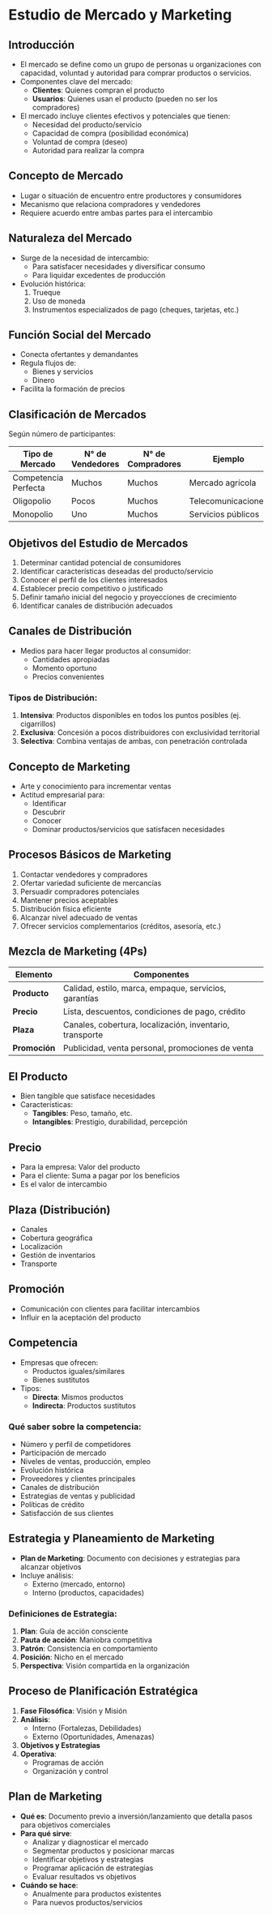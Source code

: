 # Estudio de Mercado y Marketing

## Introducción
- El mercado se define como un grupo de personas u organizaciones con capacidad, voluntad y autoridad para comprar productos o servicios.
- Componentes clave del mercado:
  - **Clientes**: Quienes compran el producto
  - **Usuarios**: Quienes usan el producto (pueden no ser los compradores)
- El mercado incluye clientes efectivos y potenciales que tienen:
  - Necesidad del producto/servicio
  - Capacidad de compra (posibilidad económica)
  - Voluntad de compra (deseo)
  - Autoridad para realizar la compra

## Concepto de Mercado
- Lugar o situación de encuentro entre productores y consumidores
- Mecanismo que relaciona compradores y vendedores
- Requiere acuerdo entre ambas partes para el intercambio

## Naturaleza del Mercado
- Surge de la necesidad de intercambio:
  - Para satisfacer necesidades y diversificar consumo
  - Para liquidar excedentes de producción
- Evolución histórica:
  1. Trueque
  2. Uso de moneda
  3. Instrumentos especializados de pago (cheques, tarjetas, etc.)

## Función Social del Mercado
- Conecta ofertantes y demandantes
- Regula flujos de:
  - Bienes y servicios
  - Dinero
- Facilita la formación de precios

## Clasificación de Mercados
Según número de participantes:

| Tipo de Mercado | N° de Vendedores | N° de Compradores | Ejemplo |
|----------------|------------------|-------------------|---------|
| Competencia Perfecta | Muchos | Muchos | Mercado agrícola |
| Oligopolio | Pocos | Muchos | Telecomunicaciones |
| Monopolio | Uno | Muchos | Servicios públicos |

## Objetivos del Estudio de Mercados
1. Determinar cantidad potencial de consumidores
2. Identificar características deseadas del producto/servicio
3. Conocer el perfil de los clientes interesados
4. Establecer precio competitivo o justificado
5. Definir tamaño inicial del negocio y proyecciones de crecimiento
6. Identificar canales de distribución adecuados

## Canales de Distribución
- Medios para hacer llegar productos al consumidor:
  - Cantidades apropiadas
  - Momento oportuno
  - Precios convenientes

### Tipos de Distribución:
1. **Intensiva**: Productos disponibles en todos los puntos posibles (ej. cigarrillos)
2. **Exclusiva**: Concesión a pocos distribuidores con exclusividad territorial
3. **Selectiva**: Combina ventajas de ambas, con penetración controlada

## Concepto de Marketing
- Arte y conocimiento para incrementar ventas
- Actitud empresarial para:
  - Identificar
  - Descubrir
  - Conocer
  - Dominar productos/servicios que satisfacen necesidades

## Procesos Básicos de Marketing
1. Contactar vendedores y compradores
2. Ofertar variedad suficiente de mercancías
3. Persuadir compradores potenciales
4. Mantener precios aceptables
5. Distribución física eficiente
6. Alcanzar nivel adecuado de ventas
7. Ofrecer servicios complementarios (créditos, asesoría, etc.)

## Mezcla de Marketing (4Ps)
| Elemento | Componentes |
|----------|-------------|
| **Producto** | Calidad, estilo, marca, empaque, servicios, garantías |
| **Precio** | Lista, descuentos, condiciones de pago, crédito |
| **Plaza** | Canales, cobertura, localización, inventario, transporte |
| **Promoción** | Publicidad, venta personal, promociones de venta |

## El Producto
- Bien tangible que satisface necesidades
- Características:
  - **Tangibles**: Peso, tamaño, etc.
  - **Intangibles**: Prestigio, durabilidad, percepción

## Precio
- Para la empresa: Valor del producto
- Para el cliente: Suma a pagar por los beneficios
- Es el valor de intercambio

## Plaza (Distribución)
- Canales
- Cobertura geográfica
- Localización
- Gestión de inventarios
- Transporte

## Promoción
- Comunicación con clientes para facilitar intercambios
- Influir en la aceptación del producto

## Competencia
- Empresas que ofrecen:
  - Productos iguales/similares
  - Bienes sustitutos
- Tipos:
  - **Directa**: Mismos productos
  - **Indirecta**: Productos sustitutos

### Qué saber sobre la competencia:
- Número y perfil de competidores
- Participación de mercado
- Niveles de ventas, producción, empleo
- Evolución histórica
- Proveedores y clientes principales
- Canales de distribución
- Estrategias de ventas y publicidad
- Políticas de crédito
- Satisfacción de sus clientes

## Estrategia y Planeamiento de Marketing
- **Plan de Marketing**: Documento con decisiones y estrategias para alcanzar objetivos
- Incluye análisis:
  - Externo (mercado, entorno)
  - Interno (productos, capacidades)

### Definiciones de Estrategia:
1. **Plan**: Guía de acción consciente
2. **Pauta de acción**: Maniobra competitiva
3. **Patrón**: Consistencia en comportamiento
4. **Posición**: Nicho en el mercado
5. **Perspectiva**: Visión compartida en la organización

## Proceso de Planificación Estratégica
1. **Fase Filosófica**: Visión y Misión
2. **Análisis**: 
   - Interno (Fortalezas, Debilidades)
   - Externo (Oportunidades, Amenazas)
3. **Objetivos y Estrategias**
4. **Operativa**: 
   - Programas de acción
   - Organización y control

## Plan de Marketing
- **Qué es**: Documento previo a inversión/lanzamiento que detalla pasos para objetivos comerciales
- **Para qué sirve**:
  - Analizar y diagnosticar el mercado
  - Segmentar productos y posicionar marcas
  - Identificar objetivos y estrategias
  - Programar aplicación de estrategias
  - Evaluar resultados vs objetivos
- **Cuándo se hace**:
  - Anualmente para productos existentes
  - Para nuevos productos/servicios